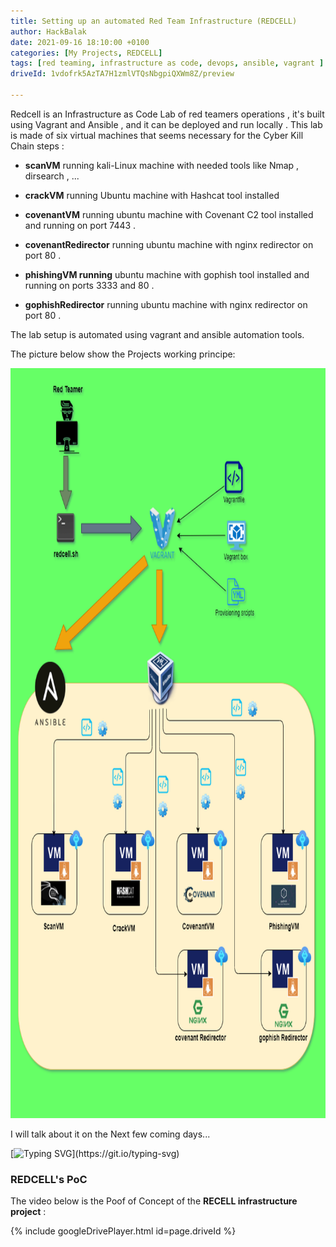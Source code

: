 ```yaml
---
title: Setting up an automated Red Team Infrastructure (REDCELL)
author: HackBalak
date: 2021-09-16 18:10:00 +0100
categories: [My Projects, REDCELL]
tags: [red teaming, infrastructure as code, devops, ansible, vagrant ]
driveId: 1vdofrk5AzTA7H1zmlVTQsNbgpiQXWm8Z/preview

---
```


Redcell is an Infrastructure as Code Lab of red teamers operations , it's built using Vagrant and Ansible , and it can be deployed and run locally .
This lab is made of six virtual machines that seems necessary for the Cyber Kill Chain steps :

- **scanVM** running kali-Linux machine with needed tools like Nmap , dirsearch , ...

- **crackVM** running Ubuntu machine with Hashcat tool installed

- **covenantVM** running ubuntu machine with Covenant C2 tool installed and running on port 7443 .

- **covenantRedirector** running ubuntu machine with nginx redirector on port 80 .

- **phishingVM running** ubuntu machine with gophish tool installed and running on ports 3333 and 80 .

- **gophishRedirector** running ubuntu machine with nginx redirector on port 80 .

The lab setup is automated using vagrant and ansible automation tools.

The picture below show the Projects working principe:

<img src="https://github.com/HackBalak/Hackbalak.github.io/blob/main/_posts/Aseets/REDCELL/REDCELL.png?raw=true" width="840" height="1200">

I will talk about it on the Next few coming days...


[![Typing SVG](https://readme-typing-svg.herokuapp.com?font=comfortaa&color=016EEA&size=24&width=500&lines=Stay+Tunned+.+.+.)](https://git.io/typing-svg)

### REDCELL's PoC

The video below is the Poof of Concept of the **RECELL infrastructure project** : 

{% include googleDrivePlayer.html id=page.driveId %}
